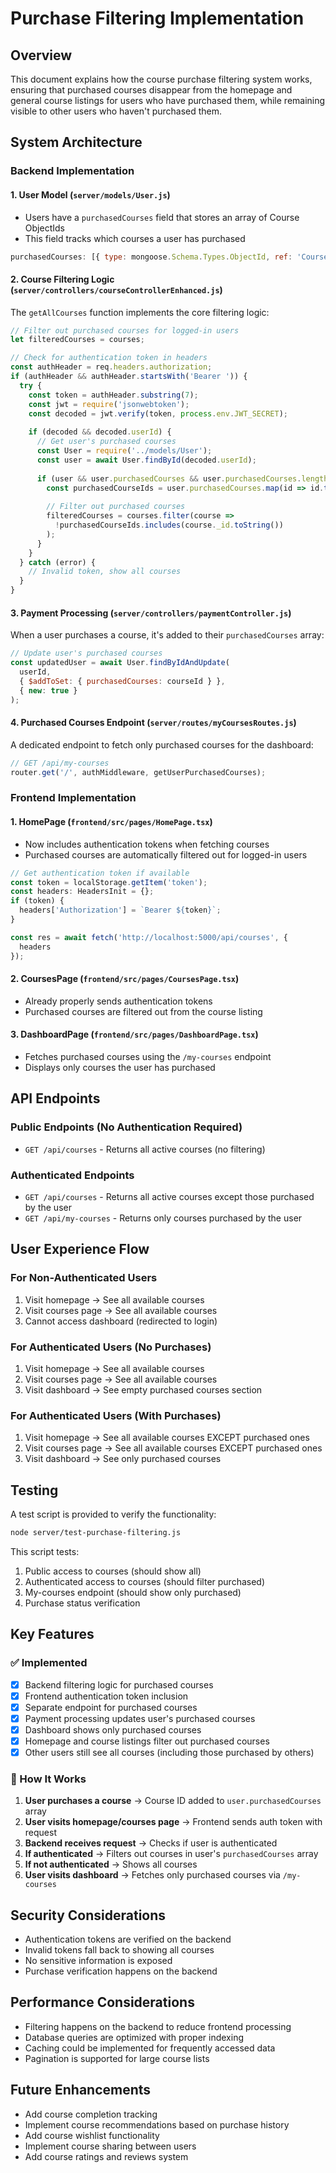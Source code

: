 # Purchase Filtering Implementation

## Overview

This document explains how the course purchase filtering system works, ensuring that purchased courses disappear from the homepage and general course listings for users who have purchased them, while remaining visible to other users who haven't purchased them.

## System Architecture

### Backend Implementation

#### 1. User Model (`server/models/User.js`)
- Users have a `purchasedCourses` field that stores an array of Course ObjectIds
- This field tracks which courses a user has purchased

```javascript
purchasedCourses: [{ type: mongoose.Schema.Types.ObjectId, ref: 'Course' }]
```

#### 2. Course Filtering Logic (`server/controllers/courseControllerEnhanced.js`)

The `getAllCourses` function implements the core filtering logic:

```javascript
// Filter out purchased courses for logged-in users
let filteredCourses = courses;

// Check for authentication token in headers
const authHeader = req.headers.authorization;
if (authHeader && authHeader.startsWith('Bearer ')) {
  try {
    const token = authHeader.substring(7);
    const jwt = require('jsonwebtoken');
    const decoded = jwt.verify(token, process.env.JWT_SECRET);
    
    if (decoded && decoded.userId) {
      // Get user's purchased courses
      const User = require('../models/User');
      const user = await User.findById(decoded.userId);
      
      if (user && user.purchasedCourses && user.purchasedCourses.length > 0) {
        const purchasedCourseIds = user.purchasedCourses.map(id => id.toString());
        
        // Filter out purchased courses
        filteredCourses = courses.filter(course => 
          !purchasedCourseIds.includes(course._id.toString())
        );
      }
    }
  } catch (error) {
    // Invalid token, show all courses
  }
}
```

#### 3. Payment Processing (`server/controllers/paymentController.js`)

When a user purchases a course, it's added to their `purchasedCourses` array:

```javascript
// Update user's purchased courses
const updatedUser = await User.findByIdAndUpdate(
  userId,
  { $addToSet: { purchasedCourses: courseId } },
  { new: true }
);
```

#### 4. Purchased Courses Endpoint (`server/routes/myCoursesRoutes.js`)

A dedicated endpoint to fetch only purchased courses for the dashboard:

```javascript
// GET /api/my-courses
router.get('/', authMiddleware, getUserPurchasedCourses);
```

### Frontend Implementation

#### 1. HomePage (`frontend/src/pages/HomePage.tsx`)
- Now includes authentication tokens when fetching courses
- Purchased courses are automatically filtered out for logged-in users

```typescript
// Get authentication token if available
const token = localStorage.getItem('token');
const headers: HeadersInit = {};
if (token) {
  headers['Authorization'] = `Bearer ${token}`;
}

const res = await fetch('http://localhost:5000/api/courses', {
  headers
});
```

#### 2. CoursesPage (`frontend/src/pages/CoursesPage.tsx`)
- Already properly sends authentication tokens
- Purchased courses are filtered out from the course listing

#### 3. DashboardPage (`frontend/src/pages/DashboardPage.tsx`)
- Fetches purchased courses using the `/my-courses` endpoint
- Displays only courses the user has purchased

## API Endpoints

### Public Endpoints (No Authentication Required)
- `GET /api/courses` - Returns all active courses (no filtering)

### Authenticated Endpoints
- `GET /api/courses` - Returns all active courses except those purchased by the user
- `GET /api/my-courses` - Returns only courses purchased by the user

## User Experience Flow

### For Non-Authenticated Users
1. Visit homepage → See all available courses
2. Visit courses page → See all available courses
3. Cannot access dashboard (redirected to login)

### For Authenticated Users (No Purchases)
1. Visit homepage → See all available courses
2. Visit courses page → See all available courses
3. Visit dashboard → See empty purchased courses section

### For Authenticated Users (With Purchases)
1. Visit homepage → See all available courses EXCEPT purchased ones
2. Visit courses page → See all available courses EXCEPT purchased ones
3. Visit dashboard → See only purchased courses

## Testing

A test script is provided to verify the functionality:

```bash
node server/test-purchase-filtering.js
```

This script tests:
1. Public access to courses (should show all)
2. Authenticated access to courses (should filter purchased)
3. My-courses endpoint (should show only purchased)
4. Purchase status verification

## Key Features

### ✅ Implemented
- [x] Backend filtering logic for purchased courses
- [x] Frontend authentication token inclusion
- [x] Separate endpoint for purchased courses
- [x] Payment processing updates user's purchased courses
- [x] Dashboard shows only purchased courses
- [x] Homepage and course listings filter out purchased courses
- [x] Other users still see all courses (including those purchased by others)

### 🔄 How It Works

1. **User purchases a course** → Course ID added to `user.purchasedCourses` array
2. **User visits homepage/courses page** → Frontend sends auth token with request
3. **Backend receives request** → Checks if user is authenticated
4. **If authenticated** → Filters out courses in user's `purchasedCourses` array
5. **If not authenticated** → Shows all courses
6. **User visits dashboard** → Fetches only purchased courses via `/my-courses`

## Security Considerations

- Authentication tokens are verified on the backend
- Invalid tokens fall back to showing all courses
- No sensitive information is exposed
- Purchase verification happens on the backend

## Performance Considerations

- Filtering happens on the backend to reduce frontend processing
- Database queries are optimized with proper indexing
- Caching could be implemented for frequently accessed data
- Pagination is supported for large course lists

## Future Enhancements

- Add course completion tracking
- Implement course recommendations based on purchase history
- Add course wishlist functionality
- Implement course sharing between users
- Add course ratings and reviews system 
